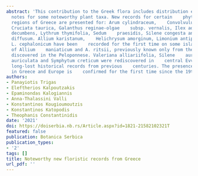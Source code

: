 ```yaml
---
abstract: 'This contribution to the Greek flora includes distribution extensions and    taxonomic
  notes for some noteworthy plant taxa. New records for certain    phytogeographical
  regions of Greece are presented for: Arum cylindraceum,    Convolvulus pentapetaloides.
  Cruciata taurica, Galanthus reginae-olgae    subsp. vernalis, Ilex aquifolium, Linum
  decumbens, Lythrum thymifolia, Sedum    praesidis, Silene congesta and Trifolium
  diffusum. Allium karistanum,    Helichrysum amorginum, Limonium antipaxorum and
  L. cephalonicum have been    recorded for the first time on some islands. New populations
  of Allium    maniaticum and A. ritsii, previously known only from their loci classici,    were
  discovered in the Peloponnese. Valeriana alliariifolia, Silene    auriculata subsp.
  auriculata and Symphytum creticum were rediscovered in    central Evvia, confirming
  long-lost historical records from previous    centuries. The presence of V. alliariifolia
  in Greece and Europe is    confirmed for the first time since the 19th century.'
authors:
- Panayiotis Trigas
- Eleftherios Kalpoutzakis
- Epaminondas Kalogiannis
- Anna-Thalassini Valli
- Konstantinos Kougioumoutzis
- Konstantinos Katopodis
- Theophanis Constantinidis
date: '2021'
doi: https://doiserbia.nb.rs/Article.aspx?id=1821-21582102321T
featured: false
publication: Botanica Serbica
publication_types:
- '2'
tags: []
title: Noteworthy new floristic records from Greece
url_pdf: ''
---
```

